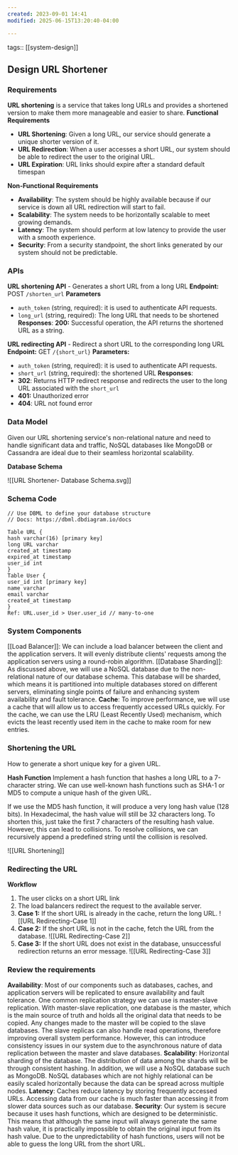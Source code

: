 ```yaml
---
created: 2023-09-01 14:41
modified: 2025-06-15T13:20:40-04:00

---
```

tags:: [[system-design]]

## Design URL Shortener

### Requirements
**URL shortening** is a service that takes long URLs and provides a shortened version to make them more manageable and easier to share.
**Functional Requirements**
- **URL Shortening**: Given a long URL, our service should generate a unique shorter version of it.
- **URL Redirection**: When a user accesses a short URL, our system should be able to redirect the user to the original URL.
- **URL Expiration**: URL links should expire after a standard default timespan

**Non-Functional Requirements**
- **Availability**: The system should be highly available because if our service is down all URL redirection will start to fail.
- **Scalability**: The system needs to be horizontally scalable to meet growing demands.
- **Latency**: The system should perform at low latency to provide the user with a smooth experience.
- **Security**: From a security standpoint, the short links generated by our system should not be predictable.

### APIs
**URL shortening API** - Generates a short URL from a long URL
**Endpoint:** POST `/shorten_url`
**Parameters**
- `auth_token` (string, required): it is used to authenticate API requests.
- `long_url` (string, required): The long URL that needs to be shortened
**Responses**:
	**200:** Successful operation, the API returns the shortened URL as a string.

**URL redirecting API** - Redirect a short URL to the corresponding long URL
**Endpoint:** GET `/{short_url}`
**Parameters:**
- `auth_token` (string, required): it is used to authenticate API requests.
- `short_url` (string, required): the shortened URL
**Responses**:
- **302**: Returns HTTP redirect response and redirects the user to the long URL associated with the `short_url`
- **401:** Unauthorized error
- **404**: URL not found error

### Data Model
Given our URL shortening service's non-relational nature and need to handle significant data and traffic, NoSQL databases like MongoDB or Cassandra are ideal due to their seamless horizontal scalability.

**Database Schema**

![[URL Shortener- Database Schema.svg]]
### Schema Code
```
// Use DBML to define your database structure
// Docs: https://dbml.dbdiagram.io/docs

Table URL {
hash varchar(16) [primary key]
long URL varchar
created_at timestamp
expired_at timestamp
user_id int
}
Table User {
user_id int [primary key]
name varchar
email varchar
created_at timestamp
}
Ref: URL.user_id > User.user_id // many-to-one
```
### System Components
[[Load Balancer]]: We can include a load balancer between the client and the application servers. It will evenly distribute clients' requests among the application servers using a round-robin algorithm.
[[Database Sharding]]: As discussed above, we will use a NoSQL database due to the non-relational nature of our database schema. This database will be sharded, which means it is partitioned into multiple databases stored on different servers, eliminating single points of failure and enhancing system availability and fault tolerance.
**Cache**: To improve performance, we will use a cache that will allow us to access frequently accessed URLs quickly. For the cache, we can use the LRU (Least Recently Used) mechanism, which evicts the least recently used item in the cache to make room for new entries.
### Shortening the URL
How to generate a short unique key for a given URL.

**Hash Function**
Implement a hash function that hashes a long URL to a 7-character string. We can use well-known hash functions such as SHA-1 or MD5 to compute a unique hash of the given URL.

If we use the MD5 hash function, it will produce a very long hash value (128 bits). In Hexadecimal, the hash value will still be 32 characters long.
To shorten this, just take the first 7 characters of the resulting hash value. However, this can lead to collisions. To resolve collisions, we can recursively append a predefined string until the collision is resolved.

![[URL Shortening]]
### Redirecting the URL
**Workflow**
1. The user clicks on a short URL link
2. The load balancers redirect the request to the available server.
3. **Case 1:** If the short URL is already in the cache, return the long URL.
	![[URL Redirecting-Case 1]]
4. **Case 2:** If the short URL is not in the cache, fetch the URL from the database.
	![[URL Redirecting-Case 2]]
5. **Case 3:** If the short URL does not exist in the database, unsuccessful redirection returns an error message.
	![[URL Redirecting-Case 3]]

### Review the requirements
**Availability**: Most of our components such as databases, caches, and application servers will be replicated to ensure availability and fault tolerance. One common replication strategy we can use is master-slave replication. With master-slave replication, one database is the master, which is the main source of truth and holds all the original data that needs to be copied. Any changes made to the master will be copied to the slave databases.  The slave replicas can also handle read operations, therefore improving overall system performance. However, this can introduce consistency issues in our system due to the asynchronous nature of data replication between the master and slave databases.
**Scalability**: Horizontal sharding of the database. The distribution of data among the shards will be through consistent hashing. In addition, we will use a NoSQL database such as MongoDB. NoSQL databases which are not highly relational can be easily scaled horizontally because the data can be spread across multiple nodes.
**Latency**: Caches reduce latency by storing frequently accessed URLs. Accessing data from our cache is much faster than accessing it from slower data sources such as our database.
**Security**: Our system is secure because it uses hash functions, which are designed to be deterministic. This means that although the same input will always generate the same hash value, it is practically impossible to obtain the original input from its hash value. Due to the unpredictability of hash functions, users will not be able to guess the long URL from the short URL.

